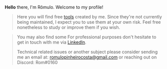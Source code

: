 <b>Hello</b> there, I'm Rômulo. Welcome to my profile! 
> 
> 
> Here you will find free [tools](https://github.com/PinheiroCosta/MyScripts) created by me. Since they're not currently being maintained, I expect you to use them at your own risk. Feel free nonetheless to study or improve them if you wish. 

> You may also find some
> For professional purposes don't hesitate to get in touch with me via [LinkedIn](https://www.linkedin.com/in/pinheirocosta/).  
>  
> Technical related issues or another subject please consider sending me an email at: romulopinheirocosta@gmail.com or reaching out on Discord: Rom#0160
